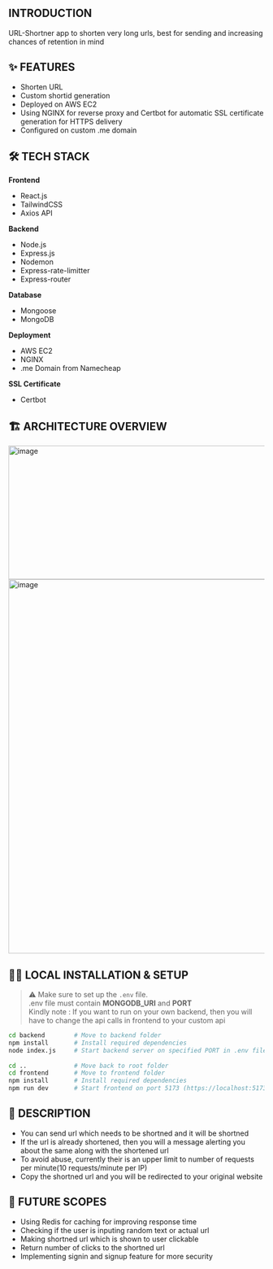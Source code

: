 ## INTRODUCTION
URL-Shortner app to shorten very long urls, best for sending and increasing chances of retention in mind


## ✨ FEATURES
* Shorten URL
* Custom shortid generation
* Deployed on AWS EC2
* Using NGINX for reverse proxy and Certbot for automatic SSL certificate generation for HTTPS delivery
* Configured on custom .me domain


## 🛠 TECH STACK
**Frontend**
- React.js
- TailwindCSS
- Axios API

**Backend**
- Node.js
- Express.js
- Nodemon
- Express-rate-limitter
- Express-router
  

**Database**
- Mongoose
- MongoDB

**Deployment**
- AWS EC2
- NGINX
- .me Domain from Namecheap

**SSL Certificate**
- Certbot

## 🏗️ ARCHITECTURE OVERVIEW
<img width="831" height="263" alt="image" src="https://github.com/user-attachments/assets/14d2aff5-875d-4df4-b480-561d605f869b" />
     
<img width="1370" height="736" alt="image" src="https://github.com/user-attachments/assets/209f4358-0ee8-44ce-a7ed-a9f577666bea" />


## 🧑‍💻 LOCAL INSTALLATION & SETUP
> ⚠️ Make sure to set up the `.env` file.  
> .env file must contain **MONGODB_URI** and **PORT**  
> Kindly note : If you want to run on your own backend, then you will have to change the api calls in frontend to your custom api
```bash
cd backend        # Move to backend folder
npm install       # Install required dependencies
node index.js     # Start backend server on specified PORT in .env file (https://localhost:PORT)
 
cd ..             # Move back to root folder
cd frontend       # Move to frontend folder
npm install       # Install required dependencies
npm run dev       # Start frontend on port 5173 (https://localhost:5173)
```


## 📝 DESCRIPTION
- You can send url which needs to be shortned and it will be shortned
- If the url is already shortened, then you will a message alerting you about the same along with the shortened url
- To avoid abuse, currently their is an upper limit to number of requests per minute(10 requests/minute per IP)
- Copy the shortned url and you will be redirected to your original website


## 🔮 FUTURE SCOPES
- Using Redis for caching for improving response time
- Checking if the user is inputing random text or actual url
- Making shortned url which is shown to user clickable
- Return number of clicks to the shortned url
- Implementing signin and signup feature for more security
